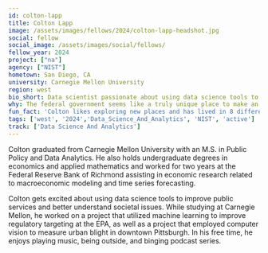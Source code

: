 ```yaml
---
id: colton-lapp
title: Colton Lapp
image: /assets/images/fellows/2024/colton-lapp-headshot.jpg
social: fellow
social_image: /assets/images/social/fellows/
fellow_year: 2024
project: ["na"]
agency: ["NIST"]
hometown: San Diego, CA
university: Carnegie Mellon University
region: west
bio_short: Data scientist passionate about using data science tools to improve public services and better understand societal issues
why: The federal government seems like a truly unique place to make an impact. They’re tasked with responsibilities that no other organization has the authority to tackle, and when they fail to deliver, people often have no alternative. I joined the Digital Corps to learn from and collaborate with like-minded individuals who are also passionate about leveraging technology to better deliver on the government’s mission.
fun_fact: 'Colton likes exploring new places and has lived in 8 different cities in the US and 2 internationally'
tags: ['west', '2024','Data_Science_And_Analytics', 'NIST', 'active']
track: ['Data Science And Analytics']
---
```


Colton graduated from Carnegie Mellon University with an M.S. in Public Policy and Data Analytics. He also holds undergraduate degrees in economics and applied mathematics and worked for two years at the Federal Reserve Bank of Richmond assisting in economic research related to macroeconomic modeling and time series forecasting.

Colton gets excited about using data science tools to improve public services and better understand societal issues. While studying at Carnegie Mellon, he worked on a project that utilized machine learning to improve regulatory targeting at the EPA, as well as a project that employed computer vision to measure urban blight in downtown Pittsburgh. In his free time, he enjoys playing music, being outside, and binging podcast series.